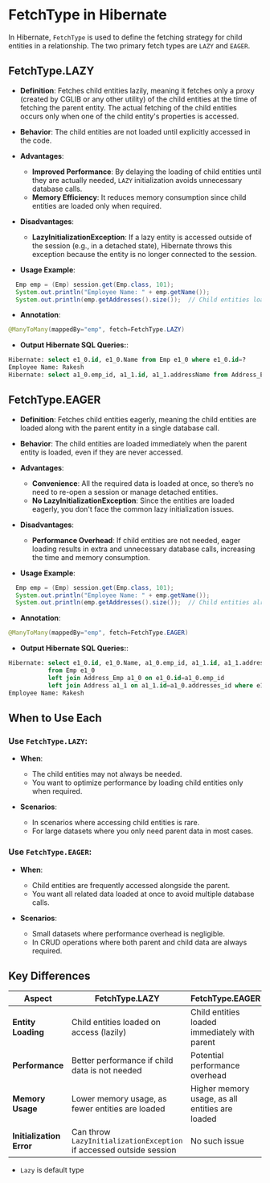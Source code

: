 # FetchType in Hibernate

In Hibernate, `FetchType` is used to define the fetching strategy for child entities in a relationship. The two primary fetch types are `LAZY` and `EAGER`.

## FetchType.LAZY

- **Definition**: Fetches child entities lazily, meaning it fetches only a proxy (created by CGLIB or any other utility) of the child entities at the time of fetching the parent entity. The actual fetching of the child entities occurs only when one of the child entity's properties is accessed.

- **Behavior**: The child entities are not loaded until explicitly accessed in the code.

- **Advantages**:
  - **Improved Performance**: By delaying the loading of child entities until they are actually needed, `LAZY` initialization avoids unnecessary database calls.
  - **Memory Efficiency**: It reduces memory consumption since child entities are loaded only when required.
  
- **Disadvantages**:
  - **LazyInitializationException**: If a lazy entity is accessed outside of the session (e.g., in a detached state), Hibernate throws this exception because the entity is no longer connected to the session.
  
- **Usage Example**:
```java
  Emp emp = (Emp) session.get(Emp.class, 101);
  System.out.println("Employee Name: " + emp.getName());
  System.out.println(emp.getAddresses().size());  // Child entities loaded here
```

- **Annotation**:
``` java
@ManyToMany(mappedBy="emp", fetch=FetchType.LAZY)
```

- **Output Hibernate SQL Queries:**:
``` sql
Hibernate: select e1_0.id, e1_0.Name from Emp e1_0 where e1_0.id=?
Employee Name: Rakesh
Hibernate: select a1_0.emp_id, a1_1.id, a1_1.addressName from Address_Emp a1_0 join Address a1_1 on a1_1.id=a1_0.addresses_id where a1_0.emp_id=?
```

## FetchType.EAGER

- **Definition**: Fetches child entities eagerly, meaning the child entities are loaded along with the parent entity in a single database call.

- **Behavior**: The child entities are loaded immediately when the parent entity is loaded, even if they are never accessed.

- **Advantages**:
  - **Convenience**: All the required data is loaded at once, so there’s no need to re-open a session or manage detached entities.
  - **No LazyInitializationException**: Since the entities are loaded eagerly, you don't face the common lazy initialization issues.

- **Disadvantages**:
  - **Performance Overhead**: If child entities are not needed, eager loading results in extra and unnecessary database calls, increasing the time and memory consumption.
  
- **Usage Example**:
```java
  Emp emp = (Emp) session.get(Emp.class, 101);
  System.out.println("Employee Name: " + emp.getName());
  System.out.println(emp.getAddresses().size());  // Child entities already loaded
```
- **Annotation**:
``` java
@ManyToMany(mappedBy="emp", fetch=FetchType.EAGER)
```
- **Output Hibernate SQL Queries:**:
``` sql
Hibernate: select e1_0.id, e1_0.Name, a1_0.emp_id, a1_1.id, a1_1.addressName 
           from Emp e1_0 
           left join Address_Emp a1_0 on e1_0.id=a1_0.emp_id 
           left join Address a1_1 on a1_1.id=a1_0.addresses_id where e1_0.id=?
Employee Name: Rakesh
```
## When to Use Each

### Use `FetchType.LAZY`:

- **When**:
  - The child entities may not always be needed.
  - You want to optimize performance by loading child entities only when required.

- **Scenarios**:
  - In scenarios where accessing child entities is rare.
  - For large datasets where you only need parent data in most cases.

### Use `FetchType.EAGER`:

- **When**:
  - Child entities are frequently accessed alongside the parent.
  - You want all related data loaded at once to avoid multiple database calls.

- **Scenarios**:
  - Small datasets where performance overhead is negligible.
  - In CRUD operations where both parent and child data are always required.

## Key Differences

| **Aspect**              | **FetchType.LAZY**                               | **FetchType.EAGER**                          |
|-------------------------|--------------------------------------------------|----------------------------------------------|
| **Entity Loading**       | Child entities loaded on access (lazily)         | Child entities loaded immediately with parent|
| **Performance**          | Better performance if child data is not needed   | Potential performance overhead               |
| **Memory Usage**         | Lower memory usage, as fewer entities are loaded | Higher memory usage, as all entities are loaded|
| **Initialization Error** | Can throw `LazyInitializationException` if accessed outside session | No such issue |


- `Lazy` is default type